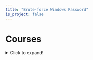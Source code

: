 ```yaml
---
title: "Brute-force Windows Password"
is_project: false
---
```

# Courses

<details>
  <summary>Click to expand!</summary>
  
  ## Heading
  1. A numbered
  2. list
     * With some
     * Sub bullets
</details>

